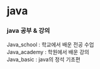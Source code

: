 # java
### java 공부 &amp; 강의


Java_school : 학교에서 배운 전공 수업
<br/>
Java_academy : 학원에서 배운 강의
<br/>
Java_basic : java의 정석 기초편
